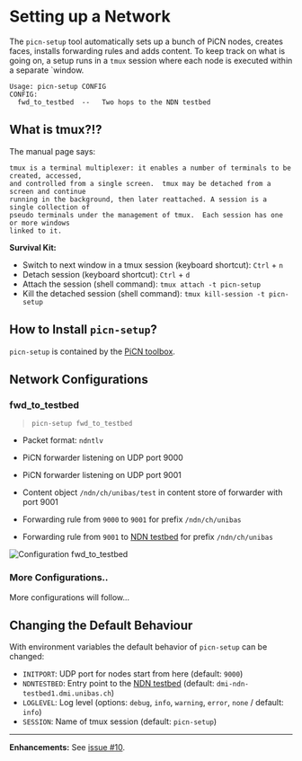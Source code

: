 # Setting up a Network

The `picn-setup` tool automatically sets up a bunch of PiCN nodes, creates faces, installs forwarding rules and adds content.
To keep track on what is going on, a setup runs in a `tmux` session where each node is executed within a separate `window.

```
Usage: picn-setup CONFIG
CONFIG:
  fwd_to_testbed  --   Two hops to the NDN testbed
```


## What is tmux?!?

The manual page says:

```
tmux is a terminal multiplexer: it enables a number of terminals to be created, accessed,
and controlled from a single screen.  tmux may be detached from a screen and continue
running in the background, then later reattached. A session is a single collection of
pseudo terminals under the management of tmux.  Each session has one or more windows
linked to it.
```

**Survival Kit:**
 
 * Switch to next window in a tmux session (keyboard shortcut): `Ctrl` + `n`
 * Detach session (keyboard shortcut): `Ctrl` + `d`
 * Attach the session (shell command): `tmux attach -t picn-setup`
 * Kill the detached session (shell command): `tmux kill-session -t picn-setup`


## How to Install `picn-setup`?

`picn-setup` is contained by the [PiCN toolbox](toolbox.md).


## Network Configurations

### fwd_to_testbed

> `picn-setup fwd_to_testbed`

* Packet format: `ndntlv`

* PiCN forwarder listening on UDP port 9000
* PiCN forwarder listening on UDP port 9001

* Content object `/ndn/ch/unibas/test` in content store of forwarder with port 9001

* Forwarding rule from `9000` to `9001` for prefix `/ndn/ch/unibas`
* Forwarding rule from `9001` to [NDN testbed](https://named-data.net/ndn-testbed) for prefix `/ndn/ch/unibas`


![Configuration fwd_to_testbed](https://raw.githubusercontent.com/cn-uofbasel/PiCN/master/docs/img/configuration_fwd_to_testbed.png "Configuration fwd_to_testbed")


### More Configurations..

More configurations will follow...


## Changing the Default Behaviour

With environment variables the default behavior of `picn-setup` can be changed:

* `INITPORT`: UDP port for nodes start from here (default: `9000`)
* `NDNTESTBED`: Entry point to the [NDN testbed](https://named-data.net/ndn-testbed) (default: `dmi-ndn-testbed1.dmi.unibas.ch`) 
* `LOGLEVEL`: Log level (options: `debug`, `info`, `warning`, `error`, `none` / default: `info`)
* `SESSION`: Name of tmux session (default: `picn-setup`)

---

**Enhancements:** See [issue #10](https://github.com/cn-uofbasel/PiCN/issues/10).
